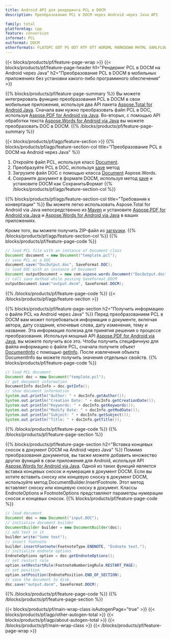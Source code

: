 ```yaml
---
title: Android API для рендеринга PCL в DOCM
description: Преобразование PCL в DOCM через Android через Java API

family: total
platformtag: cpp
feature: conversion
informat: PCL
outformat: DOCM
otherformats: FLATOPC DOT PS ODT RTF OTT WORDML MARKDOWN MHTML XAMLFLOW DOTM DOTX
---
```

{{< blocks/products/pf/feature-page-wrap >}}
{{< blocks/products/pf/feature-page-header h1="Рендеринг PCL в DOCM на Android через Java" h2="Преобразование PCL в DOCM в мобильных приложениях без установки какого-либо программного обеспечения" >}}

{{% blocks/products/pf/feature-page-summary %}}
Вы можете интегрировать функцию преобразования PCL в DOCM в свои мобильные приложения, используя два API пакета [Aspose.Total for Android Java](https://products.aspose.com/total/android-java/). Сначала вам нужно преобразовать файл PCL в DOC, используя [Aspose.PDF for Android via Java](https://products.aspose.com/pdf/android-java/). Во-вторых, с помощью API обработки текста [Aspose.Words for Android via Java](https://products.aspose.com/words/android-java/) вы можете преобразовать DOC в DOCM. 
{{% /blocks/products/pf/feature-page-summary  %}}

{{< blocks/products/pf/agp/feature-section >}}
{{% blocks/products/pf/agp/feature-section-col title="Преобразование PCL в DOCM на Android через Java" %}}
1. Откройте файл PCL, используя класс [Document](https://reference.aspose.com/pdf/java/com.aspose.pdf/Document).
2. Преобразуйте PCL в DOC, используя [save](https://reference.aspose.com/pdf/java/com.aspose.pdf/Document#save-java.lang.String-com.aspose.pdf.SaveOptions-) метод
3. Загрузите файл DOC с помощью класса [Document](https://reference.aspose.com/words/java/com.aspose.words/Document) Aspose.Words.
4. Сохраните документ в формате DOCM, используя метод [save](https://reference.aspose.com/words/java/com.aspose.words/Document#save(java.lang.String,int)) и установите DOCM как СохранитьФормат
{{% /blocks/products/pf/agp/feature-section-col %}}

{{% blocks/products/pf/agp/feature-section-col title="Требования к конвертации" %}}
Вы можете легко использовать Aspose.Total for Android via Java непосредственно из [Maven](https://releases.aspose.com/total/java/) и установите [Aspose.PDF for Android via Java](https://docs.aspose.com/pdf/androidjava/installation/) и [Aspose.Words for Android via Java](https://docs.aspose.com/words/java/install-aspose-words-for-android-через-java/#install-asposewords-for-android-через-java-из-maven-репозитория) в ваших приложениях.

Кроме того, вы можете получить ZIP-файл из [загрузки](https://releases.aspose.comtotal/androidjava).
{{% /blocks/products/pf/agp/feature-section-col %}}
{{% blocks/products/pf/feature-page-code %}}

```java
// load PCL file with an instance of Document class
Document document = new Document("template.pcl");
// save PCL as a DOC 
document.save("DocOutput.doc", SaveFormat.DOC); 
// load DOC with an instance of Document
Document outputDocument = new com.aspose.words.Document("DocOutput.doc");
// call save method while passing SaveFormat.DOCM
outputDocument.save("output.docm", SaveFormat.DOCM);   
```


{{% /blocks/products/pf/feature-page-code %}}
{{< /blocks/products/pf/agp/feature-section >}}

{{% blocks/products/pf/feature-page-section  h2="Получить информацию о файле PCL на Android через Java" %}}
Перед преобразованием PCL в DOCM вам может потребоваться информация о документе, включая автора, дату создания, ключевые слова, дату изменения, тему и название. Эта информация полезна для принятия решения о процессе преобразования. Используя мощный API [Aspose.PDF for Android via Java](https://docs.aspose.com/pdf/androidjava/), вы можете получить все это. Чтобы получить специфичную для файла информацию о файле PCL, сначала получите объект [DocumentInfo](https://reference.aspose.com/pdf/java/com.aspose.pdf/DocumentInfo) с помощью [getInfo](https://reference.aspose.com/pdf/java/com.aspose.pdf/Document#getInfo--). После извлечения объекта DocumentInfo вы можете получить значения отдельных свойств.
{{% blocks/products/pf/feature-page-code %}}

```java
// load PCL document
Document doc = new Document("template.pcl");
// get document information
DocumentInfo docInfo = doc.getInfo();
// show document information
System.out.println("Author: " + docInfo.getAuthor());
System.out.println("Creation Date: " + docInfo.getCreationDate());
System.out.println("Keywords: " + docInfo.getKeywords());
System.out.println("Modify Date: " + docInfo.getModDate());
System.out.println("Subject: " + docInfo.getSubject());
System.out.println("Title: " + docInfo.getTitle());
```

{{% /blocks/products/pf/feature-page-code  %}}
{{% /blocks/products/pf/feature-page-section %}}

{{% blocks/products/pf/feature-page-section  h2="Вставка концевых сносок в документ DOCM на Android через Java" %}}
Помимо преобразования документов, вы также можете добавить множество других функций в свои приложения для Android, используя API [Aspose.Words for Android via Java](https://products.aspose.com/words/androidjava/). Одной из таких функций является вставка концевых сносок и нумерация в документ DOCM. Если вы хотите вставить сноску или концевую сноску в документ DOCM, используйте метод DocumentBuilder.InsertFootnote. Этот метод вставляет сноску или концевую сноску в документ. Классы EndnoteOptions и FootnoteOptions представляют параметры нумерации сносок и концевых сносок.
{{% blocks/products/pf/feature-page-code %}}

```java
// load document
Document doc = new Document("input.DOC");
// initialize document builder
DocumentBuilder builder = new DocumentBuilder(doc);
// add text in it
builder.write("Some text");
// insert footnote
builder.insertFootnote(FootnoteType.ENDNOTE, "Endnote text.");
// initialize endnote options
EndnoteOptions option = doc.getEndnoteOptions();
// set restart rule
option.setRestartRule(FootnoteNumberingRule.RESTART_PAGE);
// set position
option.setPosition(EndnotePosition.END_OF_SECTION);
// save the document to disk.
doc.save("output.docm", SaveFormat.DOCM);  
```

{{% /blocks/products/pf/feature-page-code  %}}
{{% /blocks/products/pf/feature-page-section %}}

{{< blocks/products/pf/main-wrap-class isAutogenPage="true" >}}
{{< blocks/products/pf/agp/other-autogen-total >}}
{{< blocks/products/pf/agp/about-autogen-total >}}
{{< /blocks/products/pf/main-wrap-class >}}
{{< /blocks/products/pf/feature-page-wrap >}}